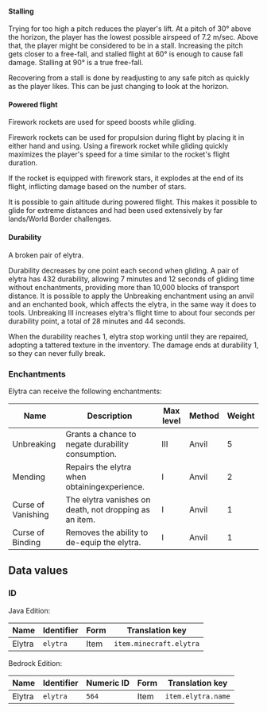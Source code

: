 #### Stalling
Trying for too high a pitch reduces the player's lift. At a pitch of 30° above the horizon, the player has the lowest possible airspeed of 7.2 m/sec. Above that, the player might be considered to be in a stall. Increasing the pitch gets closer to a free-fall, and stalled flight at 60° is enough to cause fall damage. Stalling at 90° is a true free-fall.

Recovering from a stall is done by readjusting to any safe pitch as quickly as the player likes. This can be just changing to look at the horizon.

#### Powered flight



Firework rockets are used for speed boosts while gliding.


Firework rockets can be used for propulsion during flight by placing it in either hand and using. Using a firework rocket while gliding quickly maximizes the player's speed for a time similar to the rocket's flight duration.

If the rocket is equipped with firework stars, it explodes at the end of its flight, inflicting damage based on the number of stars.

It is possible to gain altitude during powered flight. This makes it possible to glide for extreme distances and had been used extensively by far lands/World Border challenges.

#### Durability



A broken pair of elytra.


Durability decreases by one point each second when gliding. A pair of elytra has 432 durability, allowing 7 minutes and 12 seconds of gliding time without enchantments, providing more than 10,000 blocks of transport distance. It is possible to apply the Unbreaking enchantment using an anvil and an enchanted book, which affects the elytra, in the same way it does to tools. Unbreaking III increases elytra's flight time to about four seconds per durability point, a total of 28 minutes and 44 seconds.

When the durability reaches 1, elytra stop working until they are repaired, adopting a tattered texture in the inventory. The damage ends at durability 1, so they can never fully break.

### Enchantments
Elytra can receive the following enchantments:

| Name               | Description                                            | Max level | Method | Weight |
|--------------------|--------------------------------------------------------|-----------|--------|--------|
| Unbreaking         | Grants a chance to negate durability consumption.      | III       | Anvil  | 5      |
| Mending            | Repairs the elytra when obtainingexperience.           | I         | Anvil  | 2      |
| Curse of Vanishing | The elytra vanishes on death, not dropping as an item. | I         | Anvil  | 1      |
| Curse of Binding   | Removes the ability to de-equip the elytra.            | I         | Anvil  | 1      |

## Data values
### ID
Java Edition:

| Name   | Identifier | Form | Translation key         |
|--------|------------|------|-------------------------|
| Elytra | `elytra`   | Item | `item.minecraft.elytra` |

Bedrock Edition:

| Name   | Identifier | Numeric ID | Form | Translation key    |
|--------|------------|------------|------|--------------------|
| Elytra | `elytra`   | `564`      | Item | `item.elytra.name` |


